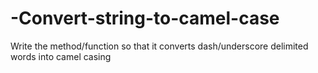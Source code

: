 # -Convert-string-to-camel-case
Write the method/function so that it converts dash/underscore delimited words into camel casing
